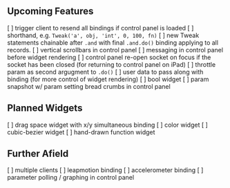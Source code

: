 Upcoming Features
-----------------

[ ] trigger client to resend all bindings if control panel is loaded
[ ] shorthand, e.g. `Tweak('a', obj, 'int', 0, 100, fn)`
[ ] new Tweak statements chainable after `.and` with final `.and.do()` binding applying to all records.
[ ] vertical scrollbars in control panel
[ ] messaging in control panel before widget rendering
[ ] control panel re-open socket on focus if the socket has been closed (for returning to control panel on iPad)
[ ] throttle param as second argugment to `.do()`
[ ] user data to pass along with binding (for more control of widget rendering)
[ ] bool widget
[ ] param snapshot w/ param setting bread crumbs in control panel

Planned Widgets
---------------

[ ] drag space widget with x/y simultaneous binding
[ ] color widget
[ ] cubic-bezier widget
[ ] hand-drawn function widget

Further Afield
--------------

[ ] multiple clients
[ ] leapmotion binding
[ ] accelerometer binding
[ ] parameter polling / graphing in control panel
